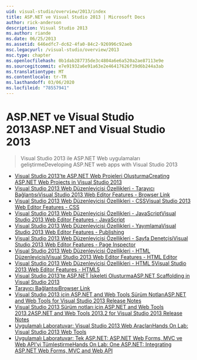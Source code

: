 ```yaml
---
uid: visual-studio/overview/2013/index
title: ASP.NET ve Visual Studio 2013 | Microsoft Docs
author: rick-anderson
description: Visual Studio 2013
ms.author: riande
ms.date: 06/25/2013
ms.assetid: 646edfc7-dc62-4fa0-84c2-926996c92aeb
msc.legacyurl: /visual-studio/overview/2013
msc.type: chapter
ms.openlocfilehash: 0b1dab287735de3c4804a6e6a520a2ae87113e9e
ms.sourcegitcommit: e7e91932a6e91a63e2e46417626f39d6b244a3ab
ms.translationtype: MT
ms.contentlocale: tr-TR
ms.lasthandoff: 03/06/2020
ms.locfileid: "78557941"
---
```

# <a name="aspnet-and-visual-studio-2013"></a><span data-ttu-id="ee63c-103">ASP.NET ve Visual Studio 2013</span><span class="sxs-lookup"><span data-stu-id="ee63c-103">ASP.NET and Visual Studio 2013</span></span>

> <span data-ttu-id="ee63c-104">Visual Studio 2013 ile ASP.NET Web uygulamaları geliştirme</span><span class="sxs-lookup"><span data-stu-id="ee63c-104">Developing ASP.NET web apps with Visual Studio 2013</span></span>

- [<span data-ttu-id="ee63c-105">Visual Studio 2013’te ASP.NET Web Projeleri Oluşturma</span><span class="sxs-lookup"><span data-stu-id="ee63c-105">Creating ASP.NET Web Projects in Visual Studio 2013</span></span>](creating-web-projects-in-visual-studio.md)
- [<span data-ttu-id="ee63c-106">Visual Studio 2013 Web Düzenleyicisi Özellikleri - Tarayıcı Bağlantısı</span><span class="sxs-lookup"><span data-stu-id="ee63c-106">Visual Studio 2013 Web Editor Features - Browser Link</span></span>](visual-studio-2013-web-editor-features-browser-link.md)
- [<span data-ttu-id="ee63c-107">Visual Studio 2013 Web Düzenleyicisi Özellikleri - CSS</span><span class="sxs-lookup"><span data-stu-id="ee63c-107">Visual Studio 2013 Web Editor Features - CSS</span></span>](visual-studio-2013-web-editor-features-css.md)
- [<span data-ttu-id="ee63c-108">Visual Studio 2013 Web Düzenleyicisi Özellikleri - JavaScript</span><span class="sxs-lookup"><span data-stu-id="ee63c-108">Visual Studio 2013 Web Editor Features - JavaScript</span></span>](visual-studio-2013-web-editor-features-javascript.md)
- [<span data-ttu-id="ee63c-109">Visual Studio 2013 Web Düzenleyicisi Özellikleri - Yayımlama</span><span class="sxs-lookup"><span data-stu-id="ee63c-109">Visual Studio 2013 Web Editor Features - Publishing</span></span>](visual-studio-2013-web-editor-features-publishing.md)
- [<span data-ttu-id="ee63c-110">Visual Studio 2013 Web Düzenleyicisi Özellikleri - Sayfa Denetçisi</span><span class="sxs-lookup"><span data-stu-id="ee63c-110">Visual Studio 2013 Web Editor Features - Page Inspector</span></span>](visual-studio-2013-web-editor-features-page-inspector.md)
- [<span data-ttu-id="ee63c-111">Visual Studio 2013 Web Düzenleyicisi Özellikleri - HTML Düzenleyicisi</span><span class="sxs-lookup"><span data-stu-id="ee63c-111">Visual Studio 2013 Web Editor Features - HTML Editor</span></span>](visual-studio-2013-web-editor-features-html-editor.md)
- [<span data-ttu-id="ee63c-112">Visual Studio 2013 Web Düzenleyicisi Özellikleri - HTML 5</span><span class="sxs-lookup"><span data-stu-id="ee63c-112">Visual Studio 2013 Web Editor Features - HTML5</span></span>](visual-studio-2013-web-editor-features-html5.md)
- [<span data-ttu-id="ee63c-113">Visual Studio 2013’te ASP.NET İskeleti Oluşturma</span><span class="sxs-lookup"><span data-stu-id="ee63c-113">ASP.NET Scaffolding in Visual Studio 2013</span></span>](aspnet-scaffolding-overview.md)
- [<span data-ttu-id="ee63c-114">Tarayıcı Bağlantısı</span><span class="sxs-lookup"><span data-stu-id="ee63c-114">Browser Link</span></span>](using-browser-link.md)
- [<span data-ttu-id="ee63c-115">Visual Studio 2013 için ASP.NET and Web Tools Sürüm Notları</span><span class="sxs-lookup"><span data-stu-id="ee63c-115">ASP.NET and Web Tools for Visual Studio 2013 Release Notes</span></span>](release-notes.md)
- [<span data-ttu-id="ee63c-116">Visual Studio 2013 Sürüm notları için ASP.NET and Web Tools 2013,2</span><span class="sxs-lookup"><span data-stu-id="ee63c-116">ASP.NET and Web Tools 2013.2 for Visual Studio 2013 Release Notes</span></span>](aspnet-and-web-tools-20132-preview-for-visual-studio-2013-release-notes.md)
- [<span data-ttu-id="ee63c-117">Uygulamalı Laboratuvar: Visual Studio 2013 Web Araçları</span><span class="sxs-lookup"><span data-stu-id="ee63c-117">Hands On Lab: Visual Studio 2013 Web Tools</span></span>](visual-studio-2013-web-tools.md)
- [<span data-ttu-id="ee63c-118">Uygulamalı Laboratuvar: Tek ASP.NET: ASP.NET Web Forms, MVC ve Web API’yi Tümleştirme</span><span class="sxs-lookup"><span data-stu-id="ee63c-118">Hands On Lab: One ASP.NET: Integrating ASP.NET Web Forms, MVC and Web API</span></span>](one-aspnet-integrating-aspnet-web-forms-mvc-and-web-api.md)
